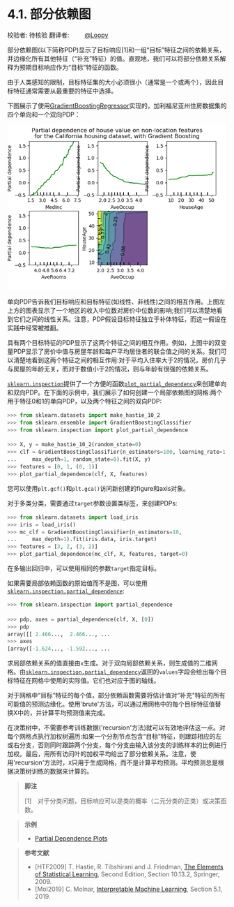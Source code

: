 # 4.1. 部分依赖图

校验者:
        待核验
翻译者:
        [@Loopy](https://github.com/loopyme)

部分依赖图(以下简称PDP)显示了目标响应[1]和一组“目标”特征之间的依赖关系，并边缘化所有其他特征（“补充”特征）的值。直观地，我们可以将部分依赖关系解释为预期目标响应作为“目标”特征的函数。

由于人类感知的限制，目标特征集的大小必须很小（通常是一个或两个），因此目标特征通常需要从最重要的特征中选择。

下图展示了使用[GradientBoostingRegressor](https://scikit-learn.org/stable/modules/generated/sklearn.ensemble.GradientBoostingRegressor.html#sklearn.ensemble.GradientBoostingRegressor)实现的，加利福尼亚州住房数据集的四个单向和一个双向PDP：

[![sphx_glr_plot_partial_dependence_0021.png](img/sphx_glr_plot_partial_dependence_0021.png)](https://scikit-learn.org/stable/auto_examples/inspection/plot_partial_dependence.html)

单向PDP告诉我们目标响应和目标特征(如线性、非线性)之间的相互作用。上图左上方的图表显示了一个地区的收入中位数对房价中位数的影响;我们可以清楚地看到它们之间的线性关系。注意，PDP假设目标特征独立于补体特征，而这一假设在实践中经常被推翻。

具有两个目标特征的PDP显示了这两个特征之间的相互作用。例如，上图中的双变量PDP显示了房价中值与房屋年龄和每户平均居住者的联合值之间的关系。我们可以清楚地看到这两个特征之间的相互作用:对于平均入住率大于2的情况，房价几乎与房屋的年龄无关，而对于数值小于2的情况，则与年龄有很强的依赖关系。

[`sklearn.inspection`](https://scikit-learn.org/stable/modules/classes.html#module-sklearn.inspection)提供了一个方便的函数[`plot_partial_dependency`](https://scikit-learn.org/stable/modules/generated/sklearn.inspection.plot_partial_dependence.html#sklearn.inspection.plot_partial_dependence)来创建单向和双向PDP。在下面的示例中，我们展示了如何创建一个局部依赖图的网格:两个用于特征0和1的单向PDP，以及两个特征之间的双向PDP:
```py
>>> from sklearn.datasets import make_hastie_10_2
>>> from sklearn.ensemble import GradientBoostingClassifier
>>> from sklearn.inspection import plot_partial_dependence

>>> X, y = make_hastie_10_2(random_state=0)
>>> clf = GradientBoostingClassifier(n_estimators=100, learning_rate=1.0,
...     max_depth=1, random_state=0).fit(X, y)
>>> features = [0, 1, (0, 1)]
>>> plot_partial_dependence(clf, X, features)
```

您可以使用`plt.gcf()`和`plt.gca()`访问新创建的figure和axis对象。

对于多类分类，需要通过`target`参数设置类标签，来创建PDPs:
```py
>>> from sklearn.datasets import load_iris
>>> iris = load_iris()
>>> mc_clf = GradientBoostingClassifier(n_estimators=10,
...     max_depth=1).fit(iris.data, iris.target)
>>> features = [3, 2, (3, 2)]
>>> plot_partial_dependence(mc_clf, X, features, target=0)
```
在多输出回归中，可以使用相同的参数`target`指定目标。

如果需要局部依赖函数的原始值而不是图，可以使用[`sklearn.inspection.partial_dependence`](https://scikit-learn.org/stable/modules/generated/sklearn.inspection.partial_dependence.html#sklearn.inspection.partial_dependence):

``` py
>>> from sklearn.inspection import partial_dependence

>>> pdp, axes = partial_dependence(clf, X, [0])
>>> pdp  
array([[ 2.466...,  2.466..., ...
>>> axes  
[array([-1.624..., -1.592..., ...
```

求局部依赖关系的值直接由`x`生成。对于双向局部依赖关系，则生成值的二维网格。由[`sklearn.inspection.partial_dependency`](https://scikit-learn.org/stable/modules/generated/sklearn.inspection.partial_dependence.html#sklearn.inspection.partial_dependence)返回的`values`字段会给出每个目标特征在网格中使用的实际值。它们也对应于图的轴线。

对于网格中“目标”特征的每个值，部分依赖函数需要将估计值对“补充”特征的所有可能值的预测边缘化。使用'brute'方法，可以通过用网格中的每个目标特征值替换X中的，并计算平均预测值来完成。

在决策树中，不需要参考训练数据('recursion'方法)就可以有效地评估这一点。对每个网格点执行加权树遍历:如果一个分割节点包含“目标”特征，则跟踪相应的左或右分支，否则同时跟踪两个分支，每个分支由输入该分支的训练样本的比例进行加权。最后，用所有访问叶的加权平均给出了部分依赖关系。注意，使用'recursion'方法时，`X`只用于生成网格，而不是计算平均预测。平均预测总是根据决策树训练的数据来计算的。

>**脚注**
>
>[1]　对于分类问题，目标响应可以是类的概率（二元分类的正类）或决策函数。

>**示例**
>* [Partial Dependence Plots](https://scikit-learn.org/stable/auto_examples/inspection/plot_partial_dependence.html#sphx-glr-auto-examples-inspection-plot-partial-dependence-py)

>**参考文献**
>* [HTF2009]	T. Hastie, R. Tibshirani and J. Friedman, [The Elements of Statistical Learning](https://web.stanford.edu/~hastie/ElemStatLearn//), Second Edition, Section 10.13.2, Springer, 2009.
>* [Mol2019]	C. Molnar, [Interpretable Machine Learning](https://christophm.github.io/interpretable-ml-book/), Section 5.1, 2019.

